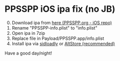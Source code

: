 # PPSSPP iOS ipa fix (no JB)

0. Download ipa from [here (PPSSPP.org - iOS repo)](https://p.xx.wtf/) 
1. Rename "PPSSPP-info.plist" to "info.plist"  
2. Open ipa in 7zip  
3. Replace file in Payload/PPSSPP.app/info.plist  
4. Install ipa via [sidloadly](https://sideloadly.io/) or [AltStore (recommended)](https://altstore.io) 




Have a good day/night!
